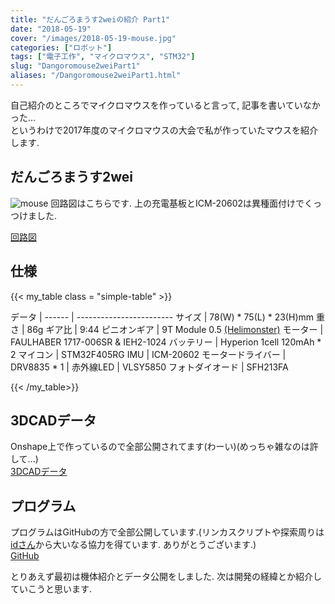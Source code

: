 ```yaml
---
title: "だんごろまうす2weiの紹介 Part1"
date: "2018-05-19"
cover: "/images/2018-05-19-mouse.jpg"
categories: ["ロボット"]
tags: ["電子工作", "マイクロマウス", "STM32"]
slug: "Dangoromouse2weiPart1"
aliases: "/Dangoromouse2weiPart1.html"
---
```

自己紹介のところでマイクロマウスを作っていると言って, 記事を書いていなかった...  
というわけで2017年度のマイクロマウスの大会で私が作っていたマウスを紹介します.

## だんごろまうす2wei
![mouse](/images/2018-05-19-mouse.jpg)
回路図はこちらです. 上の充電基板とICM-20602は異種面付けでくっつけました.

[回路図](/pdfs/2018-05-19-circuit.pdf)

## 仕様  
{{< my_table class = "simple-table" >}}

 データ | 
 ------ | ------------------------
 サイズ | 78(W) * 75(L) * 23(H)mm 
 重さ   | 86g 
 ギア比 | 9:44
 ピニオンギア | 9T Module 0.5 [(Helimonster)](http://helimonster.jp/?pid=39331197)
 モーター | FAULHABER 1717-006SR & IEH2-1024
 バッテリー | Hyperion 1cell 120mAh * 2 
 マイコン | STM32F405RG 
 IMU | ICM-20602
 モータードライバー | DRV8835 * 1 |
 赤外線LED | VLSY5850 
 フォトダイオード | SFH213FA 

{{< /my_table>}}
## 3DCADデータ
Onshape上で作っているので全部公開されてます(わーい)(めっちゃ雑なのは許して...)  
[3DCADデータ](https://cad.onshape.com/documents/c2a612fa5d9512da2c2ba9ba/w/37291b77c13a207be24fd32c/e/8fe1776ea00df1f63d9a7140)

## プログラム
プログラムはGitHubの方で全部公開しています.(リンカスクリプトや探索周りは[idさん](http://idken.net/)から大いなる協力を得ています. ありがとうございます.)  
[GitHub](https://github.com/dangorogoro/Dangoromouse/tree/2weidev)

とりあえず最初は機体紹介とデータ公開をしました. 次は開発の経緯とか紹介していこうと思います.  

